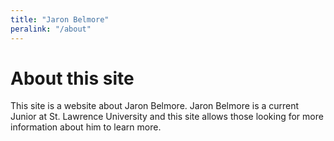 ```yaml
---
title: "Jaron Belmore"
peralink: "/about"
---
```

# About this site

This site is a website about Jaron Belmore. Jaron Belmore is a current Junior at St. Lawrence University and this site allows those looking for more information about him to learn more.
